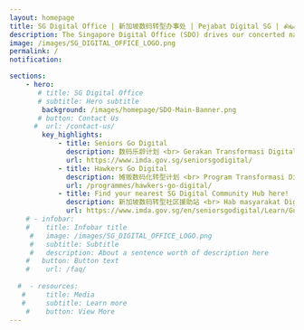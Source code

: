 ```yaml
---
layout: homepage
title: SG Digital Office | 新加坡数码转型办事处 | Pejabat Digital SG | சிங்கப்பூர் மின்னிலக்க அலுவலகம்
description: The Singapore Digital Office (SDO) drives our concerted nationwide movement to accelerate digital adoption in our community. To achieve this, SDO will work with like-minded members of the community, corporate entities and individuals to reach out to every citizen, worker and business, to equip them with the digital tools and skills to participate meaningfully in the evolving social and economic environment. Through this whole-of-nation movement, we will ensure every Singaporean has a place in our shared digital future.
image: /images/SG_DIGITAL_OFFICE_LOGO.png
permalink: /
notification:

sections:
    - hero:
       # title: SG Digital Office
       # subtitle: Hero subtitle
        background: /images/homepage/SDO-Main-Banner.png
       # button: Contact Us
      #  url: /contact-us/
        key_highlights:
            - title: Seniors Go Digital
              description: 数码乐龄计划 <br> Gerakan Transformasi Digital untuk Warga Emas <br> மூத்தோருக்கான மின்னிலக்கமயமாதல் இயக்கம்
              url: https://www.imda.gov.sg/seniorsgodigital/
            - title: Hawkers Go Digital
              description: 摊贩数码化转型计划 <br> Program Transformasi Digital untuk Penjaja <br> உணவங்காடிக் கடைக்காரர்களுக்கான மின்னிலக்கமயமாதல் திட்டம்
              url: /programmes/hawkers-go-digital/
            - title: Find your nearest SG Digital Community Hub here!
              description: 新加坡数码转型社区援助站 <br> Hab masyarakat Digital Singapura <br> சிங்கப்பூர் மின்னிலக்க சமூக நடுவங்கள்
              url: https://www.imda.gov.sg/en/seniorsgodigital/Learn/Guided-Learning/SG-Digital-Community-Hubs
    # - infobar:
    #    title: Infobar title
     #   image: /images/SG_DIGITAL_OFFICE_LOGO.png
     #   subtitle: Subtitle
     #   description: About a sentence worth of description here
    #   button: Button text
    #    url: /faq/
        
  #  - resources:
   #     title: Media
   #     subtitle: Learn more
    #    button: View More
---
```

